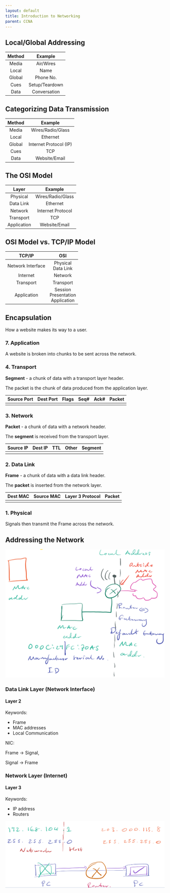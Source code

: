 ```yaml
---
layout: default
title: Introduction to Networking
parent: CCNA
---
```


## Local/Global Addressing 

| Method |    Example     |
| :----: | :------------: |
| Media  |   Air/Wires    |
| Local  |      Name      |
| Global |   Phone No.    |
|  Cues  | Setup/Teardown |
|  Data  |  Conversation  |

## Categorizing Data Transmission

| Method |        Example         |
| :----: | :--------------------: |
| Media  |   Wires/Radio/Glass    |
| Local  |        Ethernet        |
| Global | Internet Protocol (IP) |
|  Cues  |          TCP           |
|  Data  |     Website/Email      |

## The OSI Model

|    Layer    |      Example      |
| :---------: | :---------------: |
|  Physical   | Wires/Radio/Glass |
|  Data Link  |     Ethernet      |
|   Network   | Internet Protocol |
|  Transport  |        TCP        |
| Application |   Website/Email   |

## OSI Model vs. TCP/IP Model

|      TCP/IP       |                    OSI                     |
| :---------------: | :----------------------------------------: |
| Network Interface |          Physical<br />Data Link           |
|     Internet      |                  Network                   |
|     Transport     |                 Transport                  |
|    Application    | Session<br />Presentation<br />Application |

## Encapsulation

How a website makes its way to a user.

### 7. Application 

A website is broken into chunks to be sent across the network.

### 4. Transport

**Segment** - a chunk of data with a transport layer header.

The packet is the chunk of data produced from the application layer.

| Source Port | Dest Port | Flags | Seq# | Ack# | Packet |
| ----------- | --------- | ----- | ---- | ---- | ------ |
|             |           |       |      |      |        |

### 3. Network

**Packet** - a chunk of data with a network header.

The **segment** is received from the transport layer.

| Source IP | Dest IP | TTL  | Other | Segment |
| --------- | ------- | ---- | ----- | ------- |
|           |         |      |       |         |

### 2. Data Link

**Frame** - a chunk of data with a data link header.

The **packet** is inserted from the network layer.

| Dest MAC | Source MAC | Layer 3 Protocol | Packet |
| -------- | ---------- | ---------------- | ------ |
|          |            |                  |        |

### 1. Physical

Signals then transmit the Frame across the network.

## Addressing the Network

![Home Network Diagram](/assets/images/CCNA/home-network-diagram.jpg)

### Data Link Layer (Network Interface)

#### Layer 2

Keywords:

- Frame
- MAC addresses 
- Local Communication

NIC: 

Frame -> Signal, 

Signal -> Frame

### Network Layer (Internet)

#### Layer 3

Keywords:

- IP address
- Routers

![Router Diagram](/assets/images/CCNA/router-diagram.jpg)

